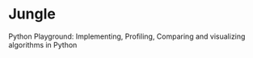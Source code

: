 # Jungle
Python Playground: Implementing, Profiling, Comparing and visualizing algorithms in Python
